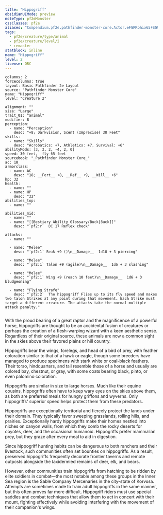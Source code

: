 ```yaml
---
title: "Hippogriff"
obsidianUIMode: preview
noteType: pf2eMonster
cssClasses: pf2e
aliases: "Compendium.pf2e.pathfinder-monster-core.Actor.eFGPKbhix65FSG9u" 
tags:
  - pf2e/creature/type/animal
  - pf2e/creature/level/2
  - remaster
statblock: inline
name: "Hippogriff"
level: 2
license: ORC
---
```


```statblock
columns: 2
forcecolumns: true
layout: Basic Pathfinder 2e Layout
source: "Pathfinder Monster Core"
name: "Hippogriff"
level: "Creature 2"

alignment: ""
size: "Large"
trait_01: "animal"
modifier: 8
perception:
  - name: "Perception"
    desc: "+8; Darkvision, Scent (Imprecise) 30 Feet"
skills:
  - name: "Skills"
    desc: "Acrobatics: +7, Athletics: +7, Survival: +6"
abilityMods: [3, 3, 2, -4, 2, 0]
speed: 30 feet,  fly 65 feet
sourcebook: "_Pathfinder Monster Core_"
ac: 18
armorclass:
  - name: AC
    desc: "18; __Fort__ +8, __Ref__ +9, __Will__ +6"
hp: 32
health:
  - name: ""
  - name: HP
    desc: "32"
abilities_top:
  - name: ""

abilities_mid:
  - name: ""
  - name: "[[Bestiary Ability Glossary/Buck|Buck]]"
    desc: "`pf2:r`  DC 17 Reflex check"

attacks:
  - name: ""

  - name: "Melee"
    desc: "`pf2:1` Beak +9 ()\n__Damage__  1d10 + 3 piercing"

  - name: "Melee"
    desc: "`pf2:1` Talon +9 (agile)\n__Damage__  1d6 + 3 slashing"

  - name: "Melee"
    desc: "`pf2:1` Wing +9 (reach 10 feet)\n__Damage__  1d6 + 3 bludgeoning"

  - name: "Flying Strafe"
    desc: "`pf2:2`  The hippogriff Flies up to its fly speed and makes two talon Strikes at any point during that movement. Each Strike must target a different creature. The attacks take the normal multiple attack penalty."
 
```



With the proud bearing of a great raptor and the magnificence of a powerful horse, hippogriffs are thought to be an accidental fusion of creatures or perhaps the creation of a flesh-warping wizard with a keen aesthetic sense. Regardless of their original source, these animals are now a common sight in the skies above their favored plains or hill country.

Hippogriffs bear the wings, forelegs, and head of a bird of prey, with feather coloration similar to that of a hawk or eagle, though some breeders have managed to produce specimens with stark white or coal-black feathers. Their torso, hindquarters, and tail resemble those of a horse and usually are colored bay, chestnut, or gray, with some coats bearing black, pinto, or even palomino coloration.

Hippogriffs are similar in size to large horses. Much like their equine cousins, hippogriffs often have to keep wary eyes on the skies above them, as both are preferred meals for hungry griffons and wyverns. Only hippogriffs' superior speed helps protect them from these predators.

Hippogriffs are exceptionally territorial and fiercely protect the lands under their domain. They typically favor sweeping grasslands, rolling hills, and prairies. Exceptionally hardy hippogriffs make their homes nestled into niches on canyon walls, from which they comb the rocky deserts for coyotes, deer, and the occasional humanoid. Hippogriffs prefer mammalian prey, but they graze after every meal to aid in digestion.

Since hippogriff hunting habits can be dangerous to both ranchers and their livestock, such communities often set bounties on hippogriffs. As a result, preserved hippogriffs frequently decorate frontier taverns and remote outposts alongside the taxidermied remains of deer, elk, and bears.

However, other communities train hippogriffs from hatching to be ridden by elite soldiers in combat—the most notable among these groups in the Inner Sea region is the Sable Company Mercenaries in the city-state of Korvosa. Attempts are sometimes made to train adult hippogriffs in the same manner, but this often proves far more difficult. Hippogriff riders must use special saddles and combat techniques that allow them to act in concert with their mount, fighting effectively while avoiding interfering with the movement of their companion's wings.
